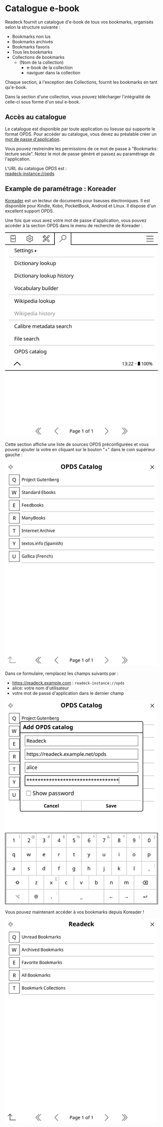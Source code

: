 # Catalogue e-book

Readeck fournit un catalogue d'e-book de tous vos bookmarks, organisés selon la structure suivante :

- Bookmarks non lus
- Bookmarks archivés
- Bookmarks favoris
- Tous les bookmarks
- Collections de bookmarks
  - (Nom de la collection)
    - e-book de la collection
    - naviguer dans la collection

Chaque section, à l'exception des Collections, fournit les bookmarks en tant qu'e-book.

Dans la section d'une collection, vous pouvez télécharger l'intégralité de celle-ci sous forme d'un seul e-book.

## Accès au catalogue

Le catalogue est disponible par toute application ou liseuse qui supporte le format OPDS. Pour accéder au catalogue, vous devez au préalable créer un [mot de passe d'application](readeck-instance://profile/credentials).

Vous pouvez restreindre les permissions de ce mot de passe à "Bookmarks: lecture seule". Notez le mot de passe généré et passez au paramétrage de l'application.

L'URL du catalogue OPDS est : \
[readeck-instance://opds](readeck-instance://opds)

## Example de paramétrage : Koreader

[Koreader](https://koreader.rocks/) est un lecteur de documents pour liseuses électroniques. Il est disponible pour Kindle, Kobo, PocketBook, Android et Linux. Il dispose d'un excellent support OPDS.

Une fois que vous avez votre mot de passe d'application, vous pouvez accéder à la section OPDS dans le menu de recherche de Koreader :

![Menu de recherche de Koreader](../img/koreader-1.webp)

Cette section affiche une liste de sources OPDS préconfigurées et vous pouvez ajouter la votre en cliquant sur le bouton "+" dans le coin supérieur gauche :

![Liste des catalogues dans Koreeader](../img/koreader-2.webp)

Dans ce formulaire, remplacez les champs suivants par :

- https://readeck.example.com : `readeck-instance://opds`
- alice: votre nom d'utilisateur
- votre mot de passe d'application dans le dernier champ

![Ajouter un catalogue dans Koreader](../img/koreader-3.webp)

Vous pouvez maintenant accéder à vos bookmarks depuis Koreader !

![Le catalogue Readeck dans Koreader](../img/koreader-4.webp)
